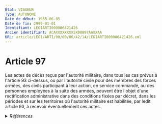 ```yaml
---
État: VIGUEUR
Type: AUTONOME
Date de début: 1965-06-05
Date de fin: 2999-01-01
Identifiant: LEGIARTI000006421426
Ancien identifiant: ACAXXXXXXXX5X00097AAXXAA
URL: article/LEGI/ARTI/00/00/06/42/14/LEGIARTI000006421426.xml
---
```


<h1>Article 97</h1>

Les actes de décès reçus par l'autorité militaire, dans tous les cas prévus à
l'article 93 ci-dessus, ou par l'autorité civile pour des membres des forces
armées, des civils participant à leur action, en service commandé, ou des
personnes employées à la suite des armées, peuvent être l'objet d'une
rectification administrative dans des conditions fixées par décret, dans les
périodes et sur les territoires où l'autorité militaire est habilitée, par ledit
article 93, à recevoir éventuellement ces actes.


<details>
  <summary><em>Références</em></summary>

  <h2>Articles faisant référence à l'article</h2>
  
  <ul>
    <li>
      <a href="https://legal.tricoteuses.fr//redirection/LEGIARTI000006421398?vers=git&vers=legifrance">Code civil - article 93 AUTONOME VIGUEUR, en vigueur depuis le 2007-03-30</a> CITATION cible
    </li>
    <li>
      <a href="https://legal.tricoteuses.fr//redirection/LEGIARTI000006286020?vers=git&vers=legifrance">Décret n°65-422 du 1 juin 1965 portant création d'un service central d'état civil au ministère des affaires étrangères - article 12 AUTONOME VIGUEUR, en vigueur depuis le 1965-06-05</a> MODIFICATION cible
    </li>
    <li>
      <a href="https://legal.tricoteuses.fr//redirection/LEGIARTI000006286020?vers=git&vers=legifrance">Décret n°65-422 du 1 juin 1965 portant création d'un service central d'état civil au ministère des affaires étrangères - article 12 AUTONOME VIGUEUR, en vigueur depuis le 1965-06-05</a> CITATION source
    </li>
    <li>
      <a href="https://legal.tricoteuses.fr//redirection/LEGIARTI000006283748?vers=git&vers=legifrance">Loi n°57-1232 du 28 novembre 1957 CIV. RELATIVE, D'UNE PART, AUX ACTES DE L'ETAT CIVIL DRESSES PAR L'AUTORITE MILITAIRE ET A LA RECTIFICATION DE CERTAINS ACTES DE L'ETAT CIVIL, D'AUTRE PART AU MARIAGE SANS COMPARUTION PERSONNELLE DES PERSONNES PARTICIPANT AU MAINTIEN DE L'ORDRE HORS DE FRANCE METROPOLITAINE (ARTICLE 93 A 98 DU CODE CIVIL) - article 1 ENTIEREMENT_MODIF</a> MODIFICATION cible
    </li>
    <li>
      <a href="https://legal.tricoteuses.fr//redirection/LEGIARTI000006421397?vers=git&vers=legifrance">Code civil - article 93 AUTONOME MODIFIE, en vigueur du 1958-08-30 au 2007-03-30</a> CITATION cible
    </li>
    <li>
      <a href="https://legal.tricoteuses.fr//redirection/LEGIARTI000006533959?vers=git&vers=legifrance">Décret n°91-268 du 8 mars 1991 portant désignation de l'autorité qualifiée pour faire assurer la transcription des actes de l'état civil dressés par les officiers de l'état civil militaires dans le cadre des opérations résultant de l'application de la résolution n° 678 du 29 novembre 1990 du Conseil de sécurité des Nations Unies et pour faire procéder à la rectification des actes de décès dressés dans le même cadre - article 2 AUTONOME VIGUEUR, en vigueur depuis le 1991-03-13</a> CITATION source
    </li>
  </ul>
  
  <h2>Références faites par l'article</h2>
  
  <ul>
    <li>
      1957-11-28 MODIFICATION source <a href="https://legal.tricoteuses.fr//redirection/LEGIARTI000006283748?vers=git&vers=legifrance">Loi n°57-1232 du 28 novembre 1957 CIV. RELATIVE, D'UNE PART, AUX ACTES DE L'ETAT CIVIL DRESSES PAR L'AUTORITE MILITAIRE ET A LA RECTIFICATION DE CERTAINS ACTES DE L'ETAT CIVIL, D'AUTRE PART AU MARIAGE SANS COMPARUTION PERSONNELLE DES PERSONNES PARTICIPANT AU MAINTIEN DE L'ORDRE HORS DE FRANCE METROPOLITAINE (ARTICLE 93 A 98 DU CODE CIVIL) - article 1 ENTIEREMENT_MODIF</a>
    </li>
    <li>
      1965-06-01 MODIFICATION source <a href="https://legal.tricoteuses.fr//redirection/LEGIARTI000006286020?vers=git&vers=legifrance">Décret n°65-422 du 1 juin 1965 portant création d'un service central d'état civil au ministère des affaires étrangères - article 12 AUTONOME VIGUEUR, en vigueur depuis le 1965-06-05</a>
    </li>
    <li>
      1965-06-01 CITATION cible <a href="https://legal.tricoteuses.fr//redirection/LEGIARTI000006286020?vers=git&vers=legifrance">Décret n°65-422 du 1 juin 1965 portant création d'un service central d'état civil au ministère des affaires étrangères - article 12 AUTONOME VIGUEUR, en vigueur depuis le 1965-06-05</a>
    </li>
    <li>
      1991-03-08 CITATION cible <a href="https://legal.tricoteuses.fr//redirection/LEGIARTI000006533959?vers=git&vers=legifrance">Décret n°91-268 du 8 mars 1991 portant désignation de l'autorité qualifiée pour faire assurer la transcription des actes de l'état civil dressés par les officiers de l'état civil militaires dans le cadre des opérations résultant de l'application de la résolution n° 678 du 29 novembre 1990 du Conseil de sécurité des Nations Unies et pour faire procéder à la rectification des actes de décès dressés dans le même cadre - article 2 AUTONOME VIGUEUR, en vigueur depuis le 1991-03-13</a>
    </li>
    <li>
      2999-01-01 CITATION source <a href="https://legal.tricoteuses.fr//redirection/LEGIARTI000006421397?vers=git&vers=legifrance">Code civil - article 93 AUTONOME MODIFIE, en vigueur du 1958-08-30 au 2007-03-30</a>
    </li>
    <li>
      CODIFICATION source Loi 1803-03-11
    </li>
    <li>
      CREATION source Loi 1803-03-11 promulguée le 21 mars 1803
    </li>
  </ul>
</details>
